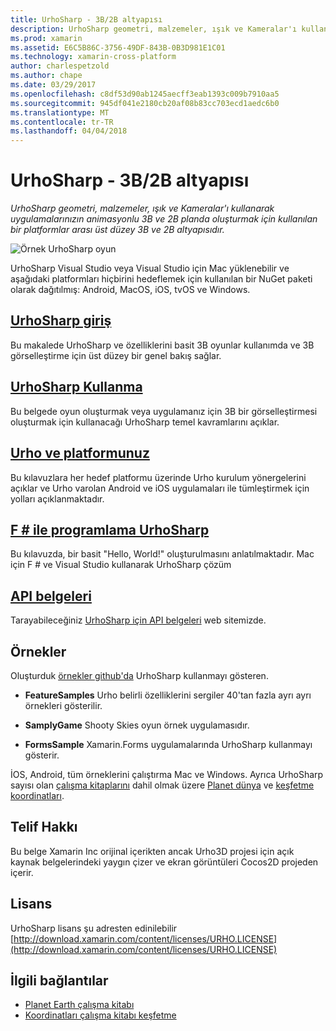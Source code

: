 ```yaml
---
title: UrhoSharp - 3B/2B altyapısı
description: UrhoSharp geometri, malzemeler, ışık ve Kameralar'ı kullanarak uygulamalarınızın animasyonlu 3B ve 2B planda oluşturmak için kullanılan bir platformlar arası üst düzey 3B ve 2B altyapısıdır.
ms.prod: xamarin
ms.assetid: E6C5B86C-3756-49DF-843B-0B3D981E1C01
ms.technology: xamarin-cross-platform
author: charlespetzold
ms.author: chape
ms.date: 03/29/2017
ms.openlocfilehash: c8df53d90ab1245aecff3eab1393c009b7910aa5
ms.sourcegitcommit: 945df041e2180cb20af08b83cc703ecd1aedc6b0
ms.translationtype: MT
ms.contentlocale: tr-TR
ms.lasthandoff: 04/04/2018
---
```

# <a name="urhosharp---3d2d-engine"></a>UrhoSharp - 3B/2B altyapısı

_UrhoSharp geometri, malzemeler, ışık ve Kameralar'ı kullanarak uygulamalarınızın animasyonlu 3B ve 2B planda oluşturmak için kullanılan bir platformlar arası üst düzey 3B ve 2B altyapısıdır._

![](images/video.gif "Örnek UrhoSharp oyun")

UrhoSharp Visual Studio veya Visual Studio için Mac yüklenebilir ve aşağıdaki platformları hiçbirini hedeflemek için kullanılan bir NuGet paketi olarak dağıtılmış: Android, MacOS, iOS, tvOS ve Windows.

##  <a name="an-introduction-to-urhosharpgraphics-gamesurhosharpintroductionmd"></a>[UrhoSharp giriş](~/graphics-games/urhosharp/introduction.md)

Bu makalede UrhoSharp ve özelliklerini basit 3B oyunlar kullanımda ve 3B görselleştirme için üst düzey bir genel bakış sağlar.

##  <a name="using-urhosharpgraphics-gamesurhosharpusingmd"></a>[UrhoSharp Kullanma](~/graphics-games/urhosharp/using.md)

Bu belgede oyun oluşturmak veya uygulamanız için 3B bir görselleştirmesi oluşturmak için kullanacağı UrhoSharp temel kavramlarını açıklar.

## <a name="urho-and-your-platformgraphics-gamesurhosharpplatformindexmd"></a>[Urho ve platformunuz](~/graphics-games/urhosharp/platform/index.md)

Bu kılavuzlara her hedef platformu üzerinde Urho kurulum yönergelerini açıklar ve Urho varolan Android ve iOS uygulamaları ile tümleştirmek için yolları açıklanmaktadır.

## <a name="programming-urhosharp-with-fgraphics-gamesurhosharpfsharpmd"></a>[F # ile programlama UrhoSharp](~/graphics-games/urhosharp/fsharp.md)

Bu kılavuzda, bir basit "Hello, World!" oluşturulmasını anlatılmaktadır. Mac için F # ve Visual Studio kullanarak UrhoSharp çözüm

## <a name="api-documentationhttpsdeveloperxamarincomapirooturho"></a>[API belgeleri](https://developer.xamarin.com/api/root/Urho/)

Tarayabileceğiniz [UrhoSharp için API belgeleri](https://developer.xamarin.com/api/root/Urho/) web sitemizde.

## <a name="samples"></a>Örnekler

Oluşturduk [örnekler github'da](http://github.com/xamarin/urho-samples) UrhoSharp kullanmayı gösteren.

- **FeatureSamples** Urho belirli özelliklerini sergiler 40'tan fazla ayrı ayrı örnekleri gösterilir.

- **SamplyGame** Shooty Skies oyun örnek uygulamasıdır.

- **FormsSample** Xamarin.Forms uygulamalarında UrhoSharp kullanmayı gösterir.

İOS, Android, tüm örneklerini çalıştırma Mac ve Windows.
Ayrıca UrhoSharp sayısı olan [çalışma kitaplarını](https://developer.xamarin.com/workbooks/) dahil olmak üzere [Planet dünya](https://developer.xamarin.com/workbooks/graphics/urhosharp/planetearth/planetearth.workbook) ve [keşfetme koordinatları](https://developer.xamarin.com/workbooks/graphics/urhosharp/coordinates/ExploringUrhoCoordinates.workbook).


## <a name="copyright"></a>Telif Hakkı

Bu belge Xamarin Inc orijinal içerikten ancak Urho3D projesi için açık kaynak belgelerindeki yaygın çizer ve ekran görüntüleri Cocos2D projeden içerir.

## <a name="license"></a>Lisans

UrhoSharp lisans şu adresten edinilebilir [http://download.xamarin.com/content/licenses/URHO.LICENSE](http://download.xamarin.com/content/licenses/URHO.LICENSE)



## <a name="related-links"></a>İlgili bağlantılar

- [Planet Earth çalışma kitabı](https://developer.xamarin.com/workbooks/graphics/urhosharp/planetearth/planetearth.workbook)
- [Koordinatları çalışma kitabı keşfetme](https://developer.xamarin.com/workbooks/graphics/urhosharp/coordinates/ExploringUrhoCoordinates.workbook)
